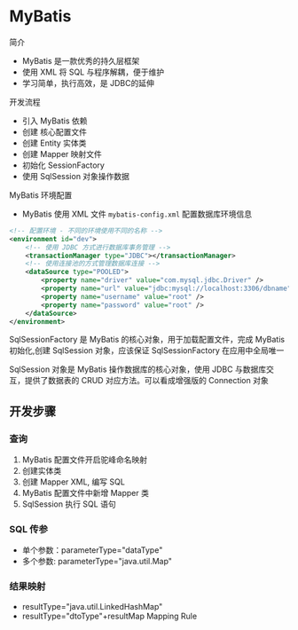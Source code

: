 # MyBatis

简介

- MyBatis 是一款优秀的持久层框架
- 使用 XML 将 SQL 与程序解耦，便于维护
- 学习简单，执行高效，是 JDBC的延伸

开发流程

- 引入 MyBatis 依赖
- 创建 核心配置文件
- 创建 Entity 实体类
- 创建 Mapper 映射文件
- 初始化 SessionFactory
- 使用 SqlSession 对象操作数据

MyBatis 环境配置

- MyBatis 使用 XML 文件 `mybatis-config.xml` 配置数据库环境信息

```xml
<!-- 配置环境 - 不同的环境使用不同的名称 -->
<environment id="dev">
    <!-- 使用 JDBC 方式进行数据库事务管理 -->
    <transactionManager type="JDBC"></transactionManager>
    <!-- 使用连接池的方式管理数据库连接 -->
    <dataSource type="POOLED">
        <property name="driver" value="com.mysql.jdbc.Driver" />
        <property name="url" value="jdbc:mysql://localhost:3306/dbname" />
        <property name="username" value="root" />
        <property name="password" value="root" />
    </dataSource>
</environment>
```

SqlSessionFactory 是 MyBatis 的核心对象，用于加载配置文件，完成 MyBatis 初始化,创建 SqlSession 对象，应该保证 SqlSessionFactory 在应用中全局唯一

SqlSession 对象是 MyBatis 操作数据库的核心对象，使用 JDBC 与数据库交互，提供了数据表的 CRUD 对应方法。可以看成增强版的 Connection 对象

## 开发步骤

### 查询

1. MyBatis 配置文件开启驼峰命名映射
2. 创建实体类
3. 创建 Mapper XML, 编写 SQL
4. MyBatis 配置文件中新增 Mapper 类
5. SqlSession 执行 SQL 语句

### SQL 传参

- 单个参数：parameterType="dataType"
- 多个参数: parameterType="java.util.Map"

### 结果映射

- resultType="java.util.LinkedHashMap"
- resultType="dtoType"+resultMap Mapping Rule
